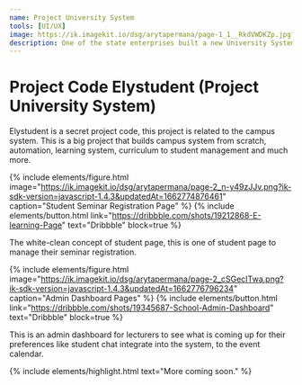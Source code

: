 ```yaml
---
name: Project University System
tools: [UI/UX]
image: https://ik.imagekit.io/dsg/arytapermana/page-1_1__RkdVWDKZp.jpg?ik-sdk-version=javascript-1.4.3&updatedAt=1662774872450
description: One of the state enterprises built a new University System with Ganeshcom Studio.
---
```


# Project Code Elystudent (Project University System)

Elystudent is a secret project code, this project is related to the campus system. This is a big project that builds campus system from scratch, automation, learning system, curriculum to student management and much more.

{% include elements/figure.html image="https://ik.imagekit.io/dsg/arytapermana/page-2_n-y49zJJv.png?ik-sdk-version=javascript-1.4.3&updatedAt=1662774876461" caption="Student Seminar Registration Page" %}
{% include elements/button.html link="https://dribbble.com/shots/19212868-E-learning-Page" text="Dribbble" block=true %}

The white-clean concept of student page, this is one of student page to manage their seminar registration.

{% include elements/figure.html image="https://ik.imagekit.io/dsg/arytapermana/page-2_cSGecITwa.png?ik-sdk-version=javascript-1.4.3&updatedAt=1662776796234" caption="Admin Dashboard Pages" %}
{% include elements/button.html link="https://dribbble.com/shots/19345687-School-Admin-Dashboard" text="Dribbble" block=true %}

This is an admin dashboard for lecturers to see what is coming up for their preferences like student chat integrate into the system, to the event calendar.

{% include elements/highlight.html text="More coming soon." %}
